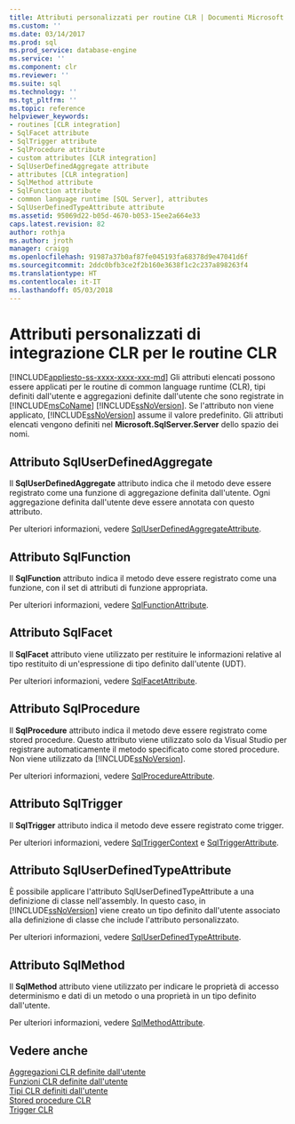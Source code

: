 ```yaml
---
title: Attributi personalizzati per routine CLR | Documenti Microsoft
ms.custom: ''
ms.date: 03/14/2017
ms.prod: sql
ms.prod_service: database-engine
ms.service: ''
ms.component: clr
ms.reviewer: ''
ms.suite: sql
ms.technology: ''
ms.tgt_pltfrm: ''
ms.topic: reference
helpviewer_keywords:
- routines [CLR integration]
- SqlFacet attribute
- SqlTrigger attribute
- SqlProcedure attribute
- custom attributes [CLR integration]
- SqlUserDefinedAggregate attribute
- attributes [CLR integration]
- SqlMethod attribute
- SqlFunction attribute
- common language runtime [SQL Server], attributes
- SqlUserDefinedTypeAttribute attribute
ms.assetid: 95069d22-b05d-4670-b053-15ee2a664e33
caps.latest.revision: 82
author: rothja
ms.author: jroth
manager: craigg
ms.openlocfilehash: 91987a37b0af87fe045193fa68378d9e47041d6f
ms.sourcegitcommit: 2ddc0bfb3ce2f2b160e3638f1c2c237a898263f4
ms.translationtype: HT
ms.contentlocale: it-IT
ms.lasthandoff: 05/03/2018
---
```

# <a name="clr-integration-custom-attributes-for-clr-routines"></a>Attributi personalizzati di integrazione CLR per le routine CLR
[!INCLUDE[appliesto-ss-xxxx-xxxx-xxx-md](../../../includes/appliesto-ss-xxxx-xxxx-xxx-md.md)]
  Gli attributi elencati possono essere applicati per le routine di common language runtime (CLR), tipi definiti dall'utente e aggregazioni definite dall'utente che sono registrate in [!INCLUDE[msCoName](../../../includes/msconame-md.md)] [!INCLUDE[ssNoVersion](../../../includes/ssnoversion-md.md)]. Se l'attributo non viene applicato, [!INCLUDE[ssNoVersion](../../../includes/ssnoversion-md.md)] assume il valore predefinito. Gli attributi elencati vengono definiti nel **Microsoft.SqlServer.Server** dello spazio dei nomi.  
  
## <a name="the-sqluserdefinedaggregate-attribute"></a>Attributo SqlUserDefinedAggregate  
 Il **SqlUserDefinedAggregate** attributo indica che il metodo deve essere registrato come una funzione di aggregazione definita dall'utente. Ogni aggregazione definita dall'utente deve essere annotata con questo attributo.  
  
 Per ulteriori informazioni, vedere [SqlUserDefinedAggregateAttribute](http://go.microsoft.com/fwlink/?LinkId=124626).  
  
## <a name="the-sqlfunction-attribute"></a>Attributo SqlFunction  
 Il **SqlFunction** attributo indica il metodo deve essere registrato come una funzione, con il set di attributi di funzione appropriata.  
  
 Per ulteriori informazioni, vedere [SqlFunctionAttribute](http://go.microsoft.com/fwlink/?LinkId=128019).  
  
## <a name="the-sqlfacet-attribute"></a>Attributo SqlFacet  
 Il **SqlFacet** attributo viene utilizzato per restituire le informazioni relative al tipo restituito di un'espressione di tipo definito dall'utente (UDT).  
  
 Per ulteriori informazioni, vedere [SqlFacetAttribute](http://go.microsoft.com/fwlink/?LinkId=128020).  
  
## <a name="the-sqlprocedure-attribute"></a>Attributo SqlProcedure  
 Il **SqlProcedure** attributo indica il metodo deve essere registrato come stored procedure. Questo attributo viene utilizzato solo da Visual Studio per registrare automaticamente il metodo specificato come stored procedure. Non viene utilizzato da [!INCLUDE[ssNoVersion](../../../includes/ssnoversion-md.md)].  
  
 Per ulteriori informazioni, vedere [SqlProcedureAttribute](http://go.microsoft.com/fwlink/?LinkId=128021).  
  
## <a name="the-sqltrigger-attribute"></a>Attributo SqlTrigger  
 Il **SqlTrigger** attributo indica il metodo deve essere registrato come trigger.  
  
 Per ulteriori informazioni, vedere [SqlTriggerContext](http://go.microsoft.com/fwlink/?LinkId=128022) e [SqlTriggerAttribute](http://go.microsoft.com/fwlink/?LinkId=203898).  
  
## <a name="the-sqluserdefinedtypeattribute"></a>Attributo SqlUserDefinedTypeAttribute  
 È possibile applicare l'attributo SqlUserDefinedTypeAttribute a una definizione di classe nell'assembly. In questo caso, in [!INCLUDE[ssNoVersion](../../../includes/ssnoversion-md.md)] viene creato un tipo definito dall'utente associato alla definizione di classe che include l'attributo personalizzato.  
  
 Per ulteriori informazioni, vedere [SqlUserDefinedTypeAttribute](http://go.microsoft.com/fwlink/?LinkId=128024).  
  
## <a name="the-sqlmethod-attribute"></a>Attributo SqlMethod  
 Il **SqlMethod** attributo viene utilizzato per indicare le proprietà di accesso determinismo e dati di un metodo o una proprietà in un tipo definito dall'utente.  
  
 Per ulteriori informazioni, vedere [SqlMethodAttribute](http://go.microsoft.com/fwlink/?LinkId=128025).  
  
## <a name="see-also"></a>Vedere anche  
 [Aggregazioni CLR definite dall'utente](../../../relational-databases/clr-integration-database-objects-user-defined-functions/clr-user-defined-aggregates.md)   
 [Funzioni CLR definite dall'utente](../../../relational-databases/clr-integration-database-objects-user-defined-functions/clr-user-defined-functions.md)   
 [Tipi CLR definiti dall'utente](../../../relational-databases/clr-integration-database-objects-user-defined-types/clr-user-defined-types.md)   
 [Stored procedure CLR](http://msdn.microsoft.com/library/bbdd51b2-a9b4-4916-ba6f-7957ac6c3f33)   
 [Trigger CLR](http://msdn.microsoft.com/library/302a4e4a-3172-42b6-9cc0-4a971ab49c1c)  
  
  

